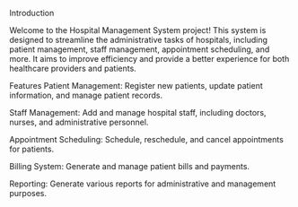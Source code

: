 Introduction

Welcome to the Hospital Management System project! This system is designed to streamline the administrative tasks of hospitals, including patient management, staff management, appointment scheduling, and more. It aims to improve efficiency and provide a better experience for both healthcare providers and patients.

Features
Patient Management: Register new patients, update patient information, and manage patient records.

Staff Management: Add and manage hospital staff, including doctors, nurses, and administrative personnel.

Appointment Scheduling: Schedule, reschedule, and cancel appointments for patients.

Billing System: Generate and manage patient bills and payments.

Reporting: Generate various reports for administrative and management purposes.
